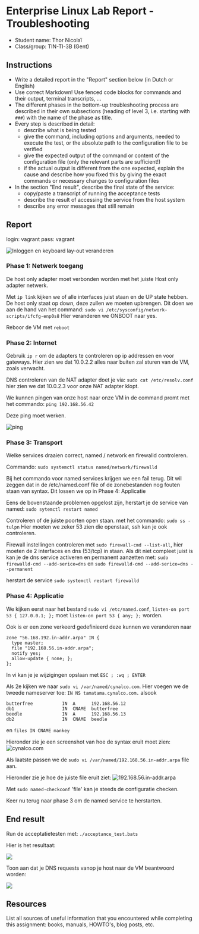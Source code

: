 # Enterprise Linux Lab Report - Troubleshooting

- Student name: Thor Nicolaï
- Class/group: TIN-TI-3B (Gent)

## Instructions

- Write a detailed report in the "Report" section below (in Dutch or English)
- Use correct Markdown! Use fenced code blocks for commands and their output, terminal transcripts, ...
- The different phases in the bottom-up troubleshooting process are described in their own subsections (heading of level 3, i.e. starting with `###`) with the name of the phase as title.
- Every step is described in detail:
    - describe what is being tested
    - give the command, including options and arguments, needed to execute the test, or the absolute path to the configuration file to be verified
    - give the expected output of the command or content of the configuration file (only the relevant parts are sufficient!)
    - if the actual output is different from the one expected, explain the cause and describe how you fixed this by giving the exact commands or necessary changes to configuration files
- In the section "End result", describe the final state of the service:
    - copy/paste a transcript of running the acceptance tests
    - describe the result of accessing the service from the host system
    - describe any error messages that still remain

## Report

login: vagrant
pass: vagrant

![Inloggen en keyboard lay-out veranderen](https://i.imgur.com/sX824nF.png)


### Phase 1: Netwerk toegang

De host only adapter moet verbonden worden met het juiste Host only adapter netwerk.

Met `ip link` kijken we of alle interfaces juist staan en de UP state hebben.
De host only staat op down, deze zullen we moeten upbrengen.
Dit doen we aan de hand van het command: `sudo vi /etc/sysconfig/network-scripts/ifcfg-enp0s8`
Hier veranderen we ONBOOT naar  yes.

Reboor de VM met `reboot`

### Phase 2: Internet

Gebruik `ip r` om de adapters te controleren op ip addressen en voor gateways.
Hier zien we dat 10.0.2.2 alles naar buiten zal sturen van de VM, zoals verwacht.

DNS controleren van de NAT adapter doet je via: `sudo cat /etc/resolv.conf` hier zien we dat 10.0.2.3 voor onze NAT adapter klopt.

We kunnen pingen van onze host naar onze VM in de command promt met het commando: `ping 192.168.56.42`

Deze ping moet werken.

![ping](https://i.imgur.com/UMebQBH.png)
### Phase 3: Transport

Welke services draaien correct, named / network en firewalld controleren.

Commando: `sudo systemctl status named/network/firewalld`

Bij het commando voor named services krijgen we een fail terug. Dit wil zeggen dat in de /etc/named.conf file of de zonebestanden nog fouten staan van syntax.
Dit lossen we op in Phase 4: Applicatie

Eens de bovenstaande problemen opgelost zijn, herstart je de service van named: `sudo sytemctl restart named`

Controleren of de juiste poorten open staan.
met het commando: `sudo ss -tulpn`
Hier moeten we zeker 53 zien die openstaat, ssh kan je ook controleren.

Firewall instellingen controleren met `sudo firewall-cmd --list-all`, hier moeten de 2 interfaces en dns (53/tcp) in staan.
Als dit niet compleet juist is kan je de dns service activeren en permanent aanzetten met: `sudo firewalld-cmd --add-serice=dns` en `sudo firewalld-cmd --add-serice=dns --permanent`

herstart de service `sudo systemctl restart firewalld`

### Phase 4: Applicatie

We kijken eerst naar het bestand `sudo vi /etc/named.conf`, `listen-on port 53 { 127.0.0.1; };` moet `listen-on port 53 { any; };` worden.

Ook is er een zone verkeerd gedefinieerd deze kunnen we veranderen naar
```
zone "56.168.192.in-addr.arpa" IN {
  type master;
  file "192.168.56.in-addr.arpa";
  notify yes;
  allow-update { none; };
};
```
In vi kan je je wijzigingen opslaan met `ESC ; :wq ; ENTER`

Als 2e kijken we naar `sudo vi /var/named/cynalco.com`. Hier voegen we de tweede nameserver toe:  `IN NS tamatama.cynalco.com.` alsook
```
butterfree           IN  A      192.168.56.12
db1                  IN  CNAME  butterfree
beedle               IN  A      192.168.56.13
db2                  IN  CNAME  beedle
``` 
en
`files IN CNAME mankey`

Hieronder zie je een screenshot van hoe de syntax eruit moet zien:
![cynalco.com](https://i.imgur.com/UUkVqBA.png)
  
Als laatste passen we de `sudo vi /var/named/192.168.56.in-addr.arpa` file aan.

Hieronder zie je hoe de juiste file eruit ziet: ![192.168.56.in-addr.arpa](https://i.imgur.com/92nielF.png)
  
Met `sudo named-checkconf` 'file' kan je steeds de configuratie checken.

Keer nu terug naar phase 3 om de named service te herstarten.


## End result

Run de acceptatietesten met: `./acceptance_test.bats`

Hier is het resultaat:
  
![](https://i.imgur.com/9r28olZ.png)
  
Toon aan dat je DNS requests vanop je host naar de VM beantwoord worden:

![](https://i.imgur.com/tBDDEEi.png)



## Resources

List all sources of useful information that you encountered while completing this assignment: books, manuals, HOWTO's, blog posts, etc.
